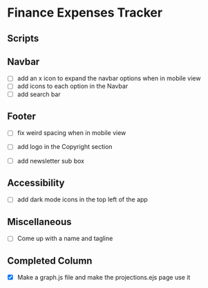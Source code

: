 # Finance Expenses Tracker

## Scripts


## Navbar
- [ ] add an x icon to expand the navbar options when in mobile view
- [ ] add icons to each option in the Navbar
- [ ] add search bar

## Footer
- [ ] fix weird spacing when in mobile view
- [ ] add logo in the Copyright section
- [ ] add newsletter sub box


## Accessibility
- [ ] add dark mode icons in the top left of the app

## Miscellaneous
- [ ] Come up with a name and tagline


## Completed Column
- [x] Make a graph.js file and make the projections.ejs page use it
